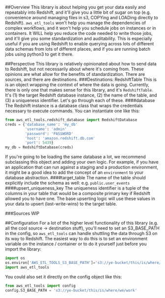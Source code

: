 ##Overview
This library is about helping you get your data easily and repeatably into Redshift, and it'll give you a little bit of sugar on top (e.g. convenience around managing files in s3, COPYing and LOADing directly to Redshift). `aws_etl_tools` won't help you manage the dependencies of complex workflows, and it won't help you schedule jobs on instances or in containers. It WILL help you reduce the code needed to write those jobs, and it'll give you some standardization and auditability. This is especially useful if you are using Redshift to enable querying across lots of different data schemas from lots of different places, and if you are running batch jobs using python3 to get it there.

##Perspective
This library is relatively opinionated about how to send data to Redshift, but not necessarily about where it's coming from. These opinions are what allow for the benefits of standardization. There are sources, and there are destinations.
###Destinations: RedshiftTable
This is is an object wrapping the context of where the data is going. Currently, there is only one that makes sense for this library, and it's `RedshiftTable`. It's (1) the target Redshift database instance, (2) the name of the table, and (3) a uniqueness identifier. Let's go through each of these.
####database
The Redshift instance is a database class that wraps the credentials necessary to execute commands. You can instantiate one like this:
```python
from aws_etl_tools.redshift_database import RedshiftDatabase
creds = {'database_name': 'my_db'
         'username': 'admin'
         'password': 'PASSWORD'
         'host': 'amazon.redshift.db.com'
         'port': 5439}
my_db = RedshiftDatabase(creds)
```
If you're going to be loading the same database a lot, we recommend subclassing this object and adding your own logic. For example, if you have an application that can run against a staging and a production environment, it might be a good idea to add the concept of an `environment` to your database abstraction.
####target_table
The name of the table should explicitly include the schema as well: e.g. `public.user_events`
####upsert_uniqueness_key
The uniqueness identifier is a tuple of the columns in your table that would be a composite primary key if Redshift allowed you to have one. The base upserting logic will use these values in your data to upsert (last-write-wins) to the target table.

###Sources
WIP

##Configuration
For a lot of the higher level functionality of this library (e.g. all the cool source -> destination stuff), you'll need to set an S3_BASE_PATH in the config, so `aws_etl_tools` can handle shuttling the data through S3 on its way to Redshift. The easiest way to do this is to set an environment variable on the instance / container or to do it yourself just before you import the library:
```python
import os
os.environ['AWS_ETL_TOOLS_S3_BASE_PATH']='s3://ye-bucket/this/is/where/we/work'
import aws_etl_tools
```
You could also set it directly on the config object like this:
```python
from aws_etl_tools import config
config.S3_BASE_PATH = 's3://ye-bucket/this/is/where/we/work'
```
